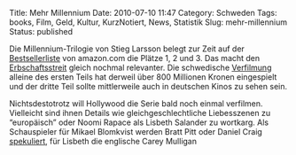 Title: Mehr Millennium
Date: 2010-07-10 11:47
Category: Schweden
Tags: books, Film, Geld, Kultur, KurzNotiert, News, Statistik
Slug: mehr-millennium
Status: published

Die Millennium-Trilogie von Stieg Larsson belegt zur Zeit auf der
[Bestsellerliste](http://www.amazon.com/gp/bestsellers/books/) von
amazon.com die Plätze 1, 2 und 3. Das macht den
[Erbschaftsstreit](http://de.wikipedia.org/wiki/Stieg_Larsson#Erbschaftsstreit)
gleich nochmal relevanter. Die schwedische
[Verfilmung](http://www.fiket.de/2010/04/12/millennium-trilogie-als-sechsteiler/)
alleine des ersten Teils hat derweil über 800 Millionen Kronen
eingespielt und der dritte Teil sollte mittlerweile auch in deutschen
Kinos zu sehen sein.

Nichtsdestotrotz will Hollywood die Serie bald noch einmal verfilmen.
Vielleicht sind ihnen Details wie gleichgeschlechtliche Liebesszenen zu
“europäisch” oder Noomi Rapace als Lisbeth Salander zu wortkarg. Als
Schauspieler für Mikael Blomkvist werden Bratt Pitt oder Daniel Craig
[spekuliert](http://www.dn.se/kultur-noje/film-tv/bond-craig-kan-spela-mikael-blomkvist-1.1116880),
für Lisbeth die englische Carey Mulligan

